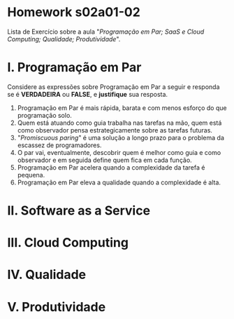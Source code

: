 # Homework s02a01-02

Lista de Exercício sobre a aula "_Programação em Par; SaaS e Cloud Computing; Qualidade; Produtividade_".

# I. Programação em Par

Considere as expressões sobre Programação em Par a seguir e responda se é **VERDADEIRA** ou **FALSE**, e **justifique** sua resposta. 

1. Programação em Par é mais rápida, barata e com menos esforço do que programação solo.
2. Quem está atuando como guia trabalha nas tarefas na mão, quem está como observador pensa estrategicamente sobre as tarefas futuras.
3. "_Promiscuous paring_" é uma solução a longo prazo para o problema da escassez de programadores.
4. O par vai, eventualmente, descobrir quem é melhor como guia e como observador e em seguida define quem fica em cada função.
5. Programação em Par acelera quando a complexidade da tarefa é pequena.
6. Programação em Par eleva a qualidade quando a complexidade é alta.

# II. Software as a Service

# III. Cloud Computing

# IV. Qualidade



# V. Produtividade
